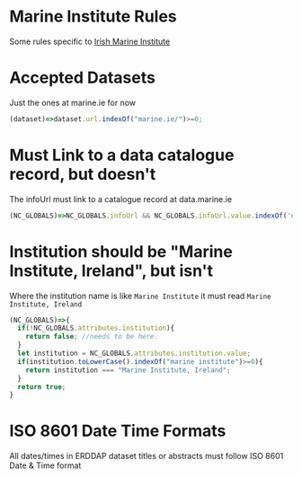 # Marine Institute Rules

Some rules specific to [Irish Marine Institute](https://www.marine.ie/)

# Accepted Datasets
Just the ones at marine.ie for now

```javascript
(dataset)=>dataset.url.indexOf("marine.ie/")>=0;
```

# Must Link to a data catalogue record, but doesn't
The infoUrl must link to a catalogue record at data.marine.ie

```javascript
(NC_GLOBALS)=>NC_GLOBALS.infoUrl && NC_GLOBALS.infoUrl.value.indexOf('data.marine.ie')>=0;
```

# Institution should be "Marine Institute, Ireland", but isn't

Where the institution name is like `Marine Institute` it must read `Marine Institute, Ireland`
```javascript
(NC_GLOBALS)=>{
  if(!NC_GLOBALS.attributes.institution){
    return false; //needs to be here.
  }
  let institution = NC_GLOBALS.attributes.institution.value;
  if(institution.toLowerCase().indexOf("marine institute")>=0){
    return institution === "Marine Institute, Ireland";
  }
  return true;
}

```

# ISO 8601 Date Time Formats
All dates/times in ERDDAP dataset titles or abstracts must follow ISO 8601 Date & Time format
